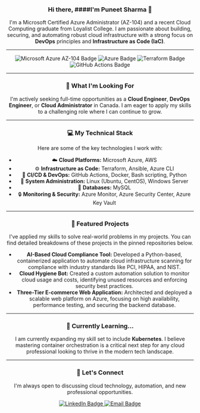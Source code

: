 <div align="center">

### Hi there, ####I'm Puneet Sharma 👋

I'm a Microsoft Certified Azure Administrator (AZ-104) and a recent Cloud Computing graduate from Loyalist College. I am passionate about building, securing, and automating robust cloud infrastructure with a strong focus on **DevOps** principles and **Infrastructure as Code (IaC)**.

---

<p align="center">
  <img src="https://img.shields.io/badge/Certification-Microsoft%20Azure%20AZ--104-0078D4?style=for-the-badge&logo=microsoft-azure&logoColor=white" alt="Microsoft Azure AZ-104 Badge">
  <img src="https://img.shields.io/badge/Cloud%20Platforms-Azure-0078D4?style=for-the-badge&logo=azure-devops&logoColor=white" alt="Azure Badge">
  <img src="https://img.shields.io/badge/IaC-Terraform-6232E6?style=for-the-badge&logo=terraform&logoColor=white" alt="Terraform Badge">
  <img src="https://img.shields.io/badge/CI%2FCD-GitHub%20Actions-2088FF?style=for-the-badge&logo=githubactions&logoColor=white" alt="GitHub Actions Badge">
</p>

---

### 💼 What I'm Looking For

I'm actively seeking full-time opportunities as a **Cloud Engineer**, **DevOps Engineer**, or **Cloud Administrator** in Canada. I am eager to apply my skills to a challenging role where I can continue to grow.

---

### 💻 My Technical Stack

Here are some of the key technologies I work with:

- ☁️ **Cloud Platforms:** Microsoft Azure, AWS
- ⚙️ **Infrastructure as Code:** Terraform, Ansible, Azure CLI
- 🚀 **CI/CD & DevOps:** GitHub Actions, Docker, Bash scripting, Python
- 🐧 **System Administration:** Linux (Ubuntu, CentOS), Windows Server
- 💾 **Databases:** MySQL
- 🔒 **Monitoring & Security:** Azure Monitor, Azure Security Center, Azure Key Vault

---

### 🚀 Featured Projects

I've applied my skills to solve real-world problems in my projects. You can find detailed breakdowns of these projects in the pinned repositories below.

* **AI-Based Cloud Compliance Tool:** Developed a Python-based, containerized application to automate cloud infrastructure scanning for compliance with industry standards like PCI, HIPAA, and NIST.
* **Cloud Hygiene Bot:** Created a custom automation solution to monitor cloud usage and costs, identifying unused resources and enforcing security best practices.
* **Three-Tier E-commerce Web Application:** Architected and deployed a scalable web platform on Azure, focusing on high availability, performance testing, and securing the backend database.

---

### 🌱 Currently Learning...

I am currently expanding my skill set to include **Kubernetes**. I believe mastering container orchestration is a critical next step for any cloud professional looking to thrive in the modern tech landscape.

---

### 💬 Let's Connect

I'm always open to discussing cloud technology, automation, and new professional opportunities.

<p align="center">
  <a href="https://www.linkedin.com/in/Puneet" target="_blank">
    <img src="https://img.shields.io/badge/LinkedIn-Connect-0077B5?style=for-the-badge&logo=linkedin&logoColor=white" alt="LinkedIn Badge">
  </a>
  <a href="mailto:Puneetsharma201120@gmail.com" target="_blank">
    <img src="https://img.shields.io/badge/Email-Get%20in%20Touch-D14836?style=for-the-badge&logo=gmail&logoColor=white" alt="Email Badge">
  </a>
</p>

</div>
